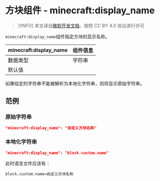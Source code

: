 # 方块组件 - minecraft:display_name

> [!INFO]
> 本文译自[微软开发文档](https://learn.microsoft.com/en-us/minecraft/creator/)，按照 CC BY 4.0 协议进行许可

`minecraft:display_name`组件指定方块的显示名称。

| minecraft:display_name | 组件信息 |
| ----------------------- | -------- |
| 数据类型                |     字符串     |
| 默认值                  |          |

如果给定的字符串不能被解析为本地化字符串，则将显示原始字符串。

## 范例
### 原始字符串
```json
"minecraft:display_name": "自定义方块名称"
```

### 本地化字符串
```json
"minecraft:display_name": "block.custom.name"
```

此时语言文件应该有：

```
block.custom.name=自定义方块名称
```
